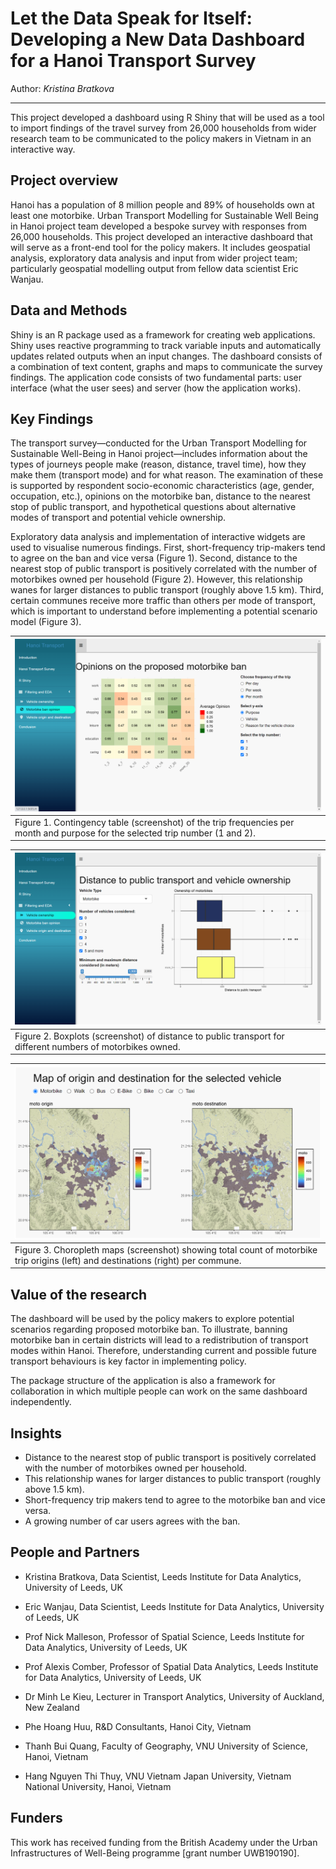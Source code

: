 # Let the Data Speak for Itself: Developing a New Data Dashboard for a Hanoi Transport Survey

Author: _Kristina Bratkova_

---

This project developed a dashboard using R Shiny that will be used as a tool to import findings of the travel survey from 26,000 households from wider research team to be communicated to the policy makers in Vietnam in an interactive way.

## Project overview

Hanoi has a population of 8 million people and 89% of households own at least one motorbike. Urban Transport Modelling for Sustainable Well Being in Hanoi project team developed a bespoke survey with responses from 26,000 households. This project developed an interactive dashboard that will serve as a front-end tool for the policy makers. It includes geospatial analysis, exploratory data analysis and input from wider project team; particularly geospatial modelling output from fellow data scientist Eric Wanjau.

## Data and Methods

Shiny is an R package used as a framework for creating web applications. Shiny uses reactive programming to track variable inputs and automatically updates related outputs when an input changes. The dashboard consists of a combination of text content, graphs and maps to communicate the survey findings. The application code consists of two fundamental parts: user interface (what the user sees) and server (how the application works). 

## Key Findings

The transport survey—conducted for the Urban Transport Modelling for Sustainable Well-Being in Hanoi project—includes information about the types of journeys people make (reason, distance, travel time), how they make them (transport mode) and for what reason. The examination of these is supported by respondent socio-economic characteristics (age, gender, occupation, etc.), opinions on the motorbike ban, distance to the nearest stop of public transport, and hypothetical questions about alternative modes of transport and potential vehicle ownership. 

Exploratory data analysis and implementation of interactive widgets are used to visualise numerous findings. First, short-frequency trip-makers tend to agree on the ban and vice versa (Figure 1). Second, distance to the nearest stop of public transport is positively correlated with the number of motorbikes owned per household (Figure 2). However, this relationship wanes for larger distances to public transport (roughly above 1.5 km). Third, certain communes receive more traffic than others per mode of transport, which is important to understand before implementing a potential scenario model (Figure 3).

| ![Contingency table](Figure_1.png "Figure 1") |
| ---   |
| Figure 1. Contingency table (screenshot) of the trip frequencies per month and purpose for the selected trip number (1 and 2). |

| ![Boxplots](Figure_2.png "Figure 2") |
| --- |
| Figure 2. Boxplots (screenshot) of distance to public transport for different numbers of motorbikes owned. |

| ![Contingency table](Figure_3.png "Figure 3") |
| --- |
| Figure 3. Choropleth maps (screenshot) showing total count of motorbike trip origins (left) and destinations (right) per commune. |


## Value of the research 

The dashboard will be used by the policy makers to explore potential scenarios regarding proposed motorbike ban. To illustrate, banning motorbike ban in certain districts will lead to a redistribution of transport modes within Hanoi. Therefore, understanding current and possible future transport behaviours is key factor in implementing policy.

The package structure of the application is also a framework for collaboration in which multiple people can work on the same dashboard independently.

## Insights

 - Distance to the nearest stop of public transport is positively correlated with the number of motorbikes owned per household.
 - This relationship wanes for larger distances to public transport (roughly above 1.5 km).
 - Short-frequency trip makers tend to agree to the motorbike ban and vice versa.
 - A growing number of car users agrees with the ban.

## People and Partners

 - Kristina Bratkova, Data Scientist, Leeds Institute for Data Analytics,
University of Leeds, UK

 - Eric Wanjau, Data Scientist, Leeds Institute for Data Analytics, University of Leeds, UK

 - Prof Nick Malleson, Professor of Spatial Science, Leeds Institute for Data Analytics, University of Leeds, UK

 - Prof Alexis Comber, Professor of Spatial Data Analytics, Leeds Institute for Data Analytics, University of Leeds, UK

 - Dr Minh Le Kieu, Lecturer in Transport Analytics, University of Auckland, New Zealand

 - Phe Hoang Huu, R&D Consultants, Hanoi City, Vietnam

 - Thanh Bui Quang, Faculty of Geography, VNU University of Science, Hanoi, Vietnam

 - Hang Nguyen Thi Thuy, VNU Vietnam Japan University, Vietnam National University, Hanoi, Vietnam

##  Funders

This work has received funding from the British Academy under the Urban Infrastructures of Well-Being programme [grant number UWB190190].



